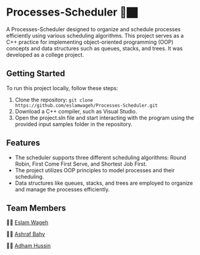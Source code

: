 # Processes-Scheduler 🤖🏿

A Processes-Scheduler designed to organize and schedule processes efficiently using various scheduling algorithms. This project serves as a C++ practice for implementing object-oriented programming (OOP) concepts and data structures such as queues, stacks, and trees. It was developed as a college project.

## Getting Started

To run this project locally, follow these steps:

1. Clone the repository: `git clone https://github.com/eslamwageh/Processes-Scheduler.git`
2. Download a C++ compiler, such as Visual Studio.
3. Open the project.sln file and start interacting with the program using the provided input samples folder in the repository.

## Features

- The scheduler supports three different scheduling algorithms: Round Robin, First Come First Serve, and Shortest Job First.
- The project utilizes OOP principles to model processes and their scheduling.
- Data structures like queues, stacks, and trees are employed to organize and manage the processes efficiently.

## Team Members

👨‍💻 [Eslam Wageh](https://github.com/eslamwageh)

👨‍💻 [Ashraf Bahy](https://github.com/Ashraf-Bahy)

👨‍💻 [Adham Hussin](https://github.com/Adham-hussin)
